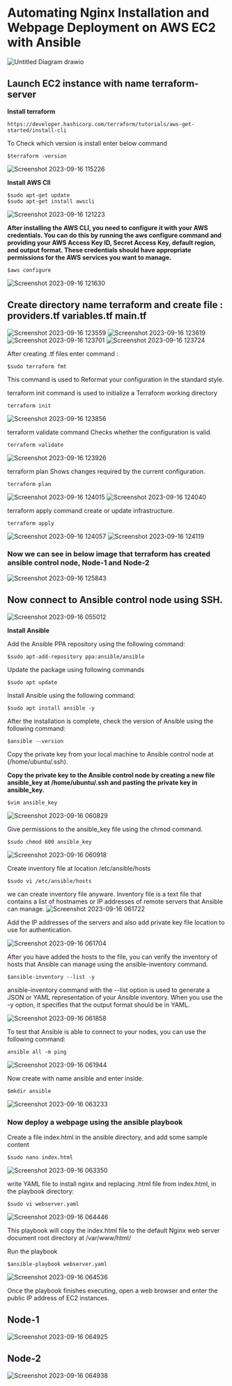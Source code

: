 # Automating Nginx Installation and Webpage Deployment on AWS EC2 with Ansible


![Untitled Diagram drawio](https://github.com/pradip2994/Ansible-Project/assets/124191442/74b6299f-a42c-4819-a333-3374761e39ec)


## Launch EC2 instance with name terraform-server

**Install terraform**
```
https://developer.hashicorp.com/terraform/tutorials/aws-get-started/install-cli
```

To Check which version is install enter below command
```
$terraform -version
```

![Screenshot 2023-09-16 115226](https://github.com/pradip2994/Ansible-Project/assets/124191442/86884aa2-de96-48f7-88d8-90f8e24927f9)


**Install AWS ClI**

```
$sudo apt-get update
$sudo apt-get install awscli 
```

![Screenshot 2023-09-16 121223](https://github.com/pradip2994/Ansible-Project/assets/124191442/9656ec33-864f-4907-b821-f6773f613517)


**After installing the AWS CLI, you need to configure it with your AWS credentials. You can do this by running the aws configure command and providing your AWS Access Key ID, Secret Access Key, default region, and output format. These credentials should have appropriate permissions for the AWS services you want to manage.**

```
$aws configure
```

![Screenshot 2023-09-16 121630](https://github.com/pradip2994/Ansible-Project/assets/124191442/3f090a0b-82d4-4159-9010-e57a00d0475b)

## Create directory name terraform and create file : **providers.tf** **variables.tf** **main.tf**

![Screenshot 2023-09-16 123559](https://github.com/pradip2994/Ansible-Project/assets/124191442/37c5d6d0-a1ad-4b31-ad11-a19ad416a900)
![Screenshot 2023-09-16 123619](https://github.com/pradip2994/Ansible-Project/assets/124191442/6c7cb95a-f9cc-46d9-908d-42b9fb0d67e4)
![Screenshot 2023-09-16 123701](https://github.com/pradip2994/Ansible-Project/assets/124191442/dc177dd8-7eea-4cb4-b9fb-8bcc5ebfda5f)
![Screenshot 2023-09-16 123724](https://github.com/pradip2994/Ansible-Project/assets/124191442/65d73b13-8066-43f0-a7e2-9a44f928bac7)


After creating .tf files enter command :

```
$sudo terraform fmt
```
This command is used to Reformat your configuration in the standard style.

terraform init command is used to initialize a Terraform working directory

```
terraform init
```

![Screenshot 2023-09-16 123856](https://github.com/pradip2994/Ansible-Project/assets/124191442/bffcc996-075c-4e04-9c06-b06655850a2c)

terraform validate command Checks whether the configuration is valid.

```
terraform validate
```

![Screenshot 2023-09-16 123926](https://github.com/pradip2994/Ansible-Project/assets/124191442/05591f7f-7b59-487c-8a8b-f74ccaf832fa)

terraform plan Shows changes required by the current configuration.

```
terraform plan
```
![Screenshot 2023-09-16 124015](https://github.com/pradip2994/Ansible-Project/assets/124191442/5297a5ba-b58f-4a9a-8f38-5bbc37a3823d)
![Screenshot 2023-09-16 124040](https://github.com/pradip2994/Ansible-Project/assets/124191442/7a15be23-9a8f-42ac-a3db-f8a650e14e4f)

terraform apply command create or update infrastructure.

```
terraform apply
```

![Screenshot 2023-09-16 124057](https://github.com/pradip2994/Ansible-Project/assets/124191442/8586391e-c07f-4a46-b690-f608f50ad4a8)
![Screenshot 2023-09-16 124119](https://github.com/pradip2994/Ansible-Project/assets/124191442/e2c13523-ffe4-4250-92b6-80e42ec27b96)

### Now we can see in below image that terraform has created ansible control node, Node-1 and Node-2

![Screenshot 2023-09-16 125843](https://github.com/pradip2994/Ansible-Project/assets/124191442/f7c3e569-b978-45d8-b076-db491d208bb5)

## Now connect to Ansible control node using SSH.
![Screenshot 2023-09-16 055012](https://github.com/pradip2994/Ansible-Project/assets/124191442/9a9aaed2-1d6b-47e2-a84e-d77effae1247)

**Install Ansible**

Add the Ansible PPA repository using the following command:
```
$sudo apt-add-repository ppa:ansible/ansible
```

Update the package using following commands

```
$sudo apt update
```

Install Ansible using the following command:

```
$sudo apt install ansible -y
```

After the installation is complete, check the version of Ansible using the following command:

```
$ansible --version
```

Copy the private key from your local machine to  Ansible control node at (/home/ubuntu/.ssh).

**Copy the private key to the Ansible control node by creating a new file ansible_key at /home/ubuntu/.ssh and pasting the private key in ansible_key.**

```
$vim ansible_key
```

![Screenshot 2023-09-16 060829](https://github.com/pradip2994/Ansible-Project/assets/124191442/78fa1bd4-ccb1-4b0f-8e59-f57b74a64616)

Give permissions to the ansible_key file using the chmod command.

```
$sudo chmod 600 ansible_key
```

![Screenshot 2023-09-16 060918](https://github.com/pradip2994/Ansible-Project/assets/124191442/86349fd3-95a5-4260-a44c-ac45fd3b52dc)

Create inventory file at location /etc/ansible/hosts

```
$sudo vi /etc/ansible/hosts
```
we can create inventory file anyware.
Inventory file is a text file that contains a list of hostnames or IP addresses of remote servers that Ansible can manage.
![Screenshot 2023-09-16 061722](https://github.com/pradip2994/Ansible-Project/assets/124191442/4a2b2103-c146-44e8-b6ea-6493ccbc785f)

Add the IP addresses of the servers and also add private key file location to use for authentication.

![Screenshot 2023-09-16 061704](https://github.com/pradip2994/Ansible-Project/assets/124191442/3851964a-a1a3-4707-9cca-0d8b3e70aba2)

After you have added the hosts to the file, you can verify the inventory of hosts that Ansible can manage using the ansible-inventory command.

```
$ansible-inventory --list -y
```

ansible-inventory command with the --list option is used to generate a JSON or YAML representation of your Ansible inventory. When you use the -y option, it specifies that the output format should be in YAML. 

![Screenshot 2023-09-16 061858](https://github.com/pradip2994/Ansible-Project/assets/124191442/604f63d8-f592-47e4-b702-38cdc9141daf)

To test that Ansible is able to connect to your nodes, you can use the following command:

```
ansible all -m ping
```

![Screenshot 2023-09-16 061944](https://github.com/pradip2994/Ansible-Project/assets/124191442/69dd2318-b441-4d93-b2a1-7fd744f226ae)

Now create with name ansible and enter inside.

```
$mkdir ansible
```

![Screenshot 2023-09-16 063233](https://github.com/pradip2994/Ansible-Project/assets/124191442/e60a6681-977e-4703-9083-027001e6821b)

### Now deploy a webpage using the ansible playbook

Create a file index.html in the ansible directory, and add some sample content

```
$sudo nano index.html
```

![Screenshot 2023-09-16 063350](https://github.com/pradip2994/Ansible-Project/assets/124191442/4484e355-1201-43ec-9a22-e8cc8dcb59ea)

write YAML file to install nginx and replacing .html file from index.html, in the playbook directory:

```
$sudo vi webserver.yaml
```

![Screenshot 2023-09-16 064446](https://github.com/pradip2994/Ansible-Project/assets/124191442/0fd54217-34e6-4cb4-b5cb-2105566b1206)

This playbook will copy the index.html file to the default Nginx web server document root directory at /var/www/html/

Run the playbook

```
$ansible-playbook webserver.yaml
```

![Screenshot 2023-09-16 064536](https://github.com/pradip2994/Ansible-Project/assets/124191442/4f15fc58-7510-4003-a3a8-9e7be2fe6815)

Once the playbook finishes executing, open a web browser and enter the public IP address of EC2 instances.

## Node-1
![Screenshot 2023-09-16 064925](https://github.com/pradip2994/Ansible-Project/assets/124191442/af9891f9-1642-47dc-9d34-3d35991d6d3c)


## Node-2

![Screenshot 2023-09-16 064938](https://github.com/pradip2994/Ansible-Project/assets/124191442/5616d475-6a84-4448-8fc6-860148f579b8)


